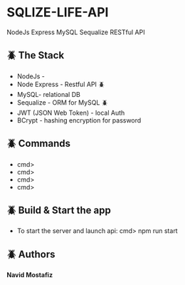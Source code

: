 # SQLIZE-LIFE-API
NodeJs Express MySQL Sequalize RESTful API


## :beetle: The Stack
* NodeJs - 
* Node Express - Restful API
:beetle:
* MySQL- relational DB
* Sequalize - ORM for MySQL
:beetle:
* JWT (JSON Web Token) - local Auth
* BCrypt - hashing encryption for password


## :beetle: Commands
* cmd> 
* cmd> 
* cmd> 
* cmd> 


## :beetle: Build & Start the app
* To start the server and launch api: cmd> npm run start


## :beetle: Authors
**Navid Mostafiz**
